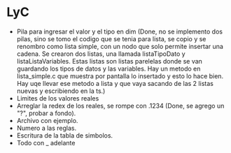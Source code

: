 # LyC

* Pila para ingresar el valor y el tipo en dim (Done, no se implemento dos pilas, sino se tomo el codigo que se tenia para lista, se copio y se renombro como lista simple, con un nodo que solo permite insertar una cadena. Se crearon dos listas, una llamada  listaTipoDato y listaListaVariables. Estas listas son listas parelelas donde se van guardando los tipos de datos y las variables. Hay un metodo en lista_simple.c que muestra por pantalla lo insertado y esto lo hace bien. Hay uqe llevar ese metodo a lista y que vaya sacando de las 2 listas nuevas y escribiendo en la ts.)
* Limites de los valores reales 
* Arreglar la redex de los reales, se rompe con .1234 (Done, se agrego un "?", probar a fondo).
* Archivo con ejemplo.
* Numero a las reglas.
* Escritura de la tabla de simbolos.
* Todo con _ adelante
